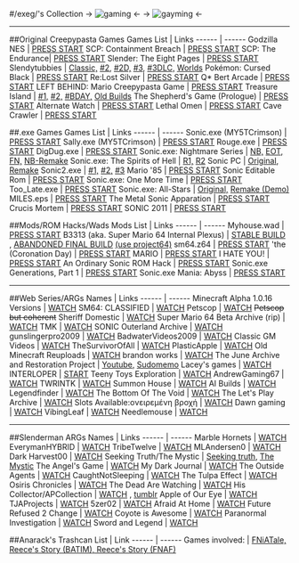 #/exeg/'s Collection
-> ![gaming](https://files.catbox.moe/2kygql.png) <-
-> ![gayming](https://cdn.discordapp.com/attachments/622592283598127104/1065383789464928287/exegtanmain_1.png) <-

------------------------------------------------------------------------------------------------------------------------------------------------------
##Original Creepypasta Games
Games List | Links
------ | ------
Godzilla NES | [PRESS START](https://gamejolt.com/games/godzilla/265180)
SCP: Containment Breach | [PRESS START](https://www.scpcbgame.com/)
SCP: The Endurance| [PRESS START](https://gamejolt.com/games/scp-the-endurance/358318)
Slender: The Eight Pages | [PRESS START](http://www.mediafire.com/?u8cr4n89lbdki2a)
Slendytubbies | [Classic,](https://files.catbox.moe/yx2ew1.rar) [#2,](http://zeoworks.com/games/Slendytubbies2.html) [#2D,](http://zeoworks.com/games/Slendytubbies2D.html) [#3,](http://zeoworks.com/games/Slendytubbies3.html) [#3DLC,](http://zeoworks.com/games/Slendytubbies3C4.html) [Worlds](https://zeoworks.com/games/SlendytubbiesWorlds.html)
Pokémon: Cursed Black | [PRESS START](https://www.mediafire.com/file/lld8vxtjdhi3z07/Pok%25C3%25A9mon_Cursed_Black_Release_1.0.zip/file)
Re:Lost Silver | [PRESS START](https://www.mediafire.com/file/6eaygo0wqet0af5/ReLostSilver_1.3.3.zip/file)
Q* Bert Arcade | [PRESS START](https://gamejolt.com/games/hilbert/770953)
LEFT BEHIND: Mario Creepypasta Game | [PRESS START](https://gamejolt.com/games/LEFT-BEHIND/684380)
Treasure Island | [#1,](https://gamejolt.com/games/treasureislandofficial/222994) [#2,](https://gamejolt.com/games/crucis_mortem/769410) [#BDAY,](https://gamejolt.com/games/fnatianniversary/510774) [Old Builds](https://gamejolt.com/games/old-fnati/507403)
The Shepherd's Game (Prologue) | [PRESS START](https://www.dropbox.com/s/6sic8iv1uxna4xq/The_Shepherd_Game%20(Windows).zip?dl=0)
Alternate Watch | [PRESS START](https://tesseron.itch.io/alternate-watch)
Lethal Omen | [PRESS START](https://alpine-arts.itch.io/lethal-omen)
Cave Crawler | [PRESS START](https://store.steampowered.com/app/2282480/Cave_Crawler/)

##.exe Games
Games List | Links
------ | ------
Sonic.exe (MY5TCrimson) | [PRESS START](https://gamejolt.com/games/sonic-exe-the-game/16239)
Sally.exe (MY5TCrimson) | [PRESS START](https://gamejolt.com/games/sally-exe-the-game/20920)
Rouge.exe | [PRESS START](https://gamejolt.com/games/rouge-exe/164505)
DigDug.exe | [PRESS START](https://gamejolt.com/games/DigDugexe/712475)
Sonic.exe: Nightmare Series | [NB,](https://gamejolt.com/games/sonic-exe-nightmare-beginning/229832) [EOT,](https://gamejolt.com/games/SallyTitle_QuickLS_/258884) [FN,](https://gamejolt.com/games/UIM_JKP_3_O/562651) [NB-Remake](https://gamejolt.com/games/NBR_UIM/516580)
Sonic.exe: The Spirits of Hell | [R1,](https://gamejolt.com/games/SonicExeTSOH/306847) [R2](https://gamejolt.com/games/SonicExeTSOH2/376138)
Sonic PC | [Original,](https://www.mediafire.com/file/x4d0cssi6k256nx/sonic-pcport-patch.exe/file) [Remake](https://gamejolt.com/games/PCPORTREMAKE/527553)
Sonic2.exe | [#1,](https://gamejolt.com/games/sonic2-exe-the-game/21631) [#2,](https://gamejolt.com/games/sunshine-exe-sonic2-exe-part-ii-the-game/22071) [#3](https://gamejolt.com/games/insanity-exe-sonic2-exe-part-iii-the-game-full-version/23138)
Mario '85 | [PRESS START](https://gamejolt.com/games/lucas/667036)
Sonic Editable Rom | [PRESS START](https://gamejolt.com/games/soniceditablerom/670220)
Sonic.exe: One More Time | [PRESS START](https://gamejolt.com/games/Sonic-Exe-One-More-Time/642613)
Too_Late.exe | [PRESS START](https://gamejolt.com/games/Too_Late_exe/691749)
Sonic.exe: All-Stars | [Original,](https://gamejolt.com/games/SonicAllStarsWIDE/659841) [Remake (Demo)](https://gamejolt.com/games/hbc/430341)
MILES.eps | [PRESS START](https://gamejolt.com/games/miles_eps/769114)
The Metal Sonic Apparation | [PRESS START](https://gamejolt.com/games/MetalSonicApparation/642830)
Crucis Mortem | [PRESS START](https://gamejolt.com/games/crucis_mortem/769410)
SONIC 2011 | [PRESS START](https://gamejolt.com/games/sonic/783884)

##Mods/ROM Hacks/Wads
Mods List | Links
------ | ------
Myhouse.wad | [PRESS START](https://www.doomworld.com/forum/topic/134292-myhousewad/)
B3313 (aka. Super Mario 64 Internal Plexus) | [STABLE BUILD](https://www.mediafire.com/file/dzxf9u981y4f9ox/B3313_v0.7.z64/file) , [ABANDONED FINAL BUILD](https://files.catbox.moe/tqa2rg.bps) [(use project64)](https://www.pj64-emu.com/)
sm64.z64 | [PRESS START](https://romhacking.com/hack/sm64.z64)
'the (Coronation Day) | [PRESS START](https://www.smwcentral.net/?p=section&a=details&id=13017)
MARIO | [PRESS START](https://bin.smwcentral.net/36667/MARIO%20(1).zip)
I HATE YOU! | [PRESS START](https://www.smwcentral.net/?p=section&a=details&id=13943)
An Ordinary Sonic ROM Hack | [PRESS START](https://shc-dist.lostsig.co/downloads/compo2013/[SHC2013]%20[compo2013]%201%20-%20An%20Ordinary%20Sonic%20ROM%20Hack%20-%20By%20Cinossu.bin)
Sonic.exe Generations, Part 1 | [PRESS START](https://gamebanana.com/mods/363428)
Sonic.exe Mania: Abyss | [PRESS START](https://gamebanana.com/mods/47966)

------------------------------------------------------------------------------------------------------------------------------------------------------
##Web Series/ARGs
Names | Links
------ | ------
Minecraft Alpha 1.0.16 Versions | [WATCH](https://www.youtube.com/@MinecraftAlphaVersions)
SM64: CLASSIFIED | [WATCH](https://youtube.com/playlist?list=PLAqjcQHqLvgC3_Y1K-N7Hhp7_ZSTbXg0A)
Petscop | [WATCH](https://www.youtube.com/@Petscop)
~~Petscop but coherent~~ Sheriff Domestic | [WATCH](https://www.youtube.com/@SheriffDomestic)
Super Mario 64 Beta Archive (rip) | [WATCH](https://www.youtube.com/@SM64BA)
TMK | [WATCH](https://www.youtube.com/playlist?list=PL-OuhtW42_qmC4yzIuLsI4RQnE8SvQucp)
SONIC Outerland Archive | [WATCH](https://www.youtube.com/@sonicouterland)
gunslingerpro2009 | [WATCH](https://youtube.com/@gunslingerpro-qi3sx)
BadwaterVideos2009 | [WATCH](https://youtube.com/@BadwaterVideos2009)
Classic GM Videos | [WATCH](https://youtube.com/@classicgmvideos4221)
TheSurvivorOfAll  | [WATCH](https://youtube.com/@thesurvivorofall1890)
PlasticApple | [WATCH](https://youtube.com/@PlasticApple2011)
Old Minecraft Reuploads | [WATCH](https://youtube.com/@oldminecraftreuploads793)
brandon works | [WATCH](https://youtube.com/@brandonworks6443)
The June Archive and Restoration Project | [Youtube,](https://youtube.com/@JuneFlipArchive) [Sudomemo](https://www.sudomemo.net/user/5217F8507F2D3216@DSi)
Lacey's games | [WATCH](https://www.youtube.com/playlist?list=PLPCT6_j9_XHZQozvoPbOBXre1Oxme38Rc)
INTERLOPER | [START](https://www.youtube.com/playlist?list=PL6ywVNnt0-OpbUDztGZd7n6QjtADOTXY-)
Teeny Toys Exploration | [WATCH](https://youtube.com/@TeenyToysExploration)
AndrewGaming67 | [WATCH](https://youtube.com/@andrewgaming6751)
TWRINTK | [WATCH](https://youtube.com/@twrintk9487)
Summon House | [WATCH](https://youtube.com/@summonhouse9830)
AI Builds | [WATCH](https://youtube.com/@AIBuilds)
Legendfinder | [WATCH](https://youtube.com/@legendfinder)
The Bottom Of The Void | [WATCH](https://youtube.com/@unintelligible-synapse)
The Let's Play Archive | [WATCH](https://youtube.com/@tlpa)
Slots Available:ονειρεμένη βροχή | [WATCH](https://youtube.com/@theologicorpse)
Dawn gaming | [WATCH](https://youtube.com/@dawngaming7190)
VibingLeaf | [WATCH](https://www.youtube.com/@VibingLeaf/videos)
Needlemouse | [WATCH](https://www.youtube.com/watch?v=vTpmyDePd9k)

------------------------------------------------------------------------------------------------------------------------------------------------------
##Slenderman ARGs
Names | Links
------ | ------
Marble Hornets | [WATCH](https://www.youtube.com/user/MarbleHornets)
EverymanHYBRID | [WATCH](https://www.youtube.com/user/EverymanHYBRID)
TribeTwelve | [WATCH](https://www.youtube.com/user/TribeTwelve)
MLAndersen0 | [WATCH](https://www.youtube.com/user/MLAndersen0)
Dark Harvest00 | [WATCH](https://www.youtube.com/user/DarkHarvest00)
Seeking Truth/The Mystic | [Seeking truth](http://openthedoorandyouwillfindme.blogspot.com/), [The Mystic](http://helpingthosehelpthemselves.blogspot.com/)
The Angel's Game | [WATCH](https://www.youtube.com/@theoriginalaliendude)
My Dark Journal | [WATCH](https://www.youtube.com/user/MyDarkJournal)
The Outside Agents | [WATCH](https://www.youtube.com/@theoutsideagents)
CaughtNotSleeping | [WATCH](https://www.youtube.com/user/CaughtNotSleeping)
The Tulpa Effect | [WATCH](https://www.youtube.com/user/tulpaeffect)
Osiris Chronicles | [WATCH](https://www.youtube.com/user/OsirisChronicles)
The Dead Are Watching | [WATCH](https://www.youtube.com/user/TheDeadAreWatching)
His Collector/APCollection | [WATCH](https://www.youtube.com/@APCollection) , [tumblr](https://hiscollector.tumblr.com/)
Apple of Our Eye | [WATCH](https://www.youtube.com/@AppleOfOurEye)
TJAProjects | [WATCH](https://www.youtube.com/user/TJAProjects)
5zer02 | [WATCH](https://www.youtube.com/user/5zer02)
Afraid At Home | [WATCH](https://www.youtube.com/afraidathome)
Future Refused 2 Change | [WATCH](https://www.youtube.com/@FutureRefused2Change/)
Coyote is Awesome | [WATCH](https://www.youtube.com/@CoyoteIsAwesome)
Paranormal Investigation | [WATCH](https://www.youtube.com/@smartsy1)
Sword and Legend | [WATCH](https://www.deviantart.com/ladymasquerade/gallery/37300110/swordandlegend)

































































































































































##Anarack's Trashcan
List | Link
------ | ------
Games involved: | [FNiATale, Reece's Story (BATIM), Reece's Story (FNAF)](https://drive.google.com/drive/folders/1qm1QasUwkvbSvnEf4JELo2gXdnEcXP0F)